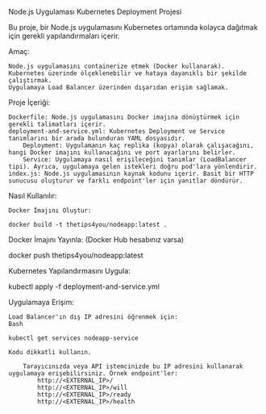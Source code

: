 Node.js Uygulaması Kubernetes Deployment Projesi

Bu proje, bir Node.js uygulamasını Kubernetes ortamında kolayca dağıtmak için gerekli yapılandırmaları içerir.

Amaç:

    Node.js uygulamasını containerize etmek (Docker kullanarak).
    Kubernetes üzerinde ölçeklenebilir ve hataya dayanıklı bir şekilde çalıştırmak.
    Uygulamaya Load Balancer üzerinden dışarıdan erişim sağlamak.

Proje İçeriği:

    Dockerfile: Node.js uygulamasını Docker imajına dönüştürmek için gerekli talimatları içerir.
    deployment-and-service.yml: Kubernetes Deployment ve Service tanımlarını bir arada bulunduran YAML dosyasıdır.
        Deployment: Uygulamanın kaç replika (kopya) olarak çalışacağını, hangi Docker imajını kullanacağını ve port ayarlarını belirler.
        Service: Uygulamaya nasıl erişileceğini tanımlar (LoadBalancer tipi). Ayrıca, uygulamaya gelen istekleri doğru pod'lara yönlendirir.
    index.js: Node.js uygulamasının kaynak kodunu içerir. Basit bir HTTP sunucusu oluşturur ve farklı endpoint'ler için yanıtlar döndürür.

Nasıl Kullanılır:

    Docker İmajını Oluştur:

    docker build -t thetips4you/nodeapp:latest .


Docker İmajını Yayınla: (Docker Hub hesabınız varsa)


docker push thetips4you/nodeapp:latest 


Kubernetes Yapılandırmasını Uygula:

kubectl apply -f deployment-and-service.yml


Uygulamaya Erişim:

    Load Balancer'ın dış IP adresini öğrenmek için:
    Bash

    kubectl get services nodeapp-service

    Kodu dikkatli kullanın.

        Tarayıcınızda veya API istemcinizde bu IP adresini kullanarak uygulamaya erişebilirsiniz. Örnek endpoint'ler:
            http://<EXTERNAL_IP>/
            http://<EXTERNAL_IP>/will
            http://<EXTERNAL_IP>/ready
            http://<EXTERNAL_IP>/health

